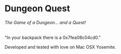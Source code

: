 # Dungeon Quest
###### The Game of a Dungeon... and a Quest!

"In your backpack there is a 0x7fea08c04cd0."

Developed and tested with love on Mac OSX Yosemite.
